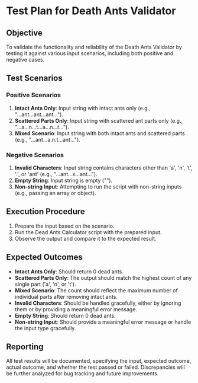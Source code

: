 # Test Plan for Death Ants Validator

## Objective
To validate the functionality and reliability of the Death Ants Validator by testing it against various input scenarios, including both positive and negative cases.

## Test Scenarios

### Positive Scenarios
1. **Intact Ants Only**: Input string with intact ants only (e.g., "...ant...ant...ant...").
2. **Scattered Parts Only**: Input string with scattered ant parts only (e.g., "...a...n...t...a...n...t...").
3. **Mixed Scenario**: Input string with both intact ants and scattered parts (e.g., "...ant...a.n.t...ant...").

### Negative Scenarios
1. **Invalid Characters**: Input string contains characters other than 'a', 'n', 't', '.', or 'ant' (e.g., "...ant...x...ant...").
2. **Empty String**: Input string is empty ("").
3. **Non-string Input**: Attempting to run the script with non-string inputs (e.g., passing an array or object).

## Execution Procedure
1. Prepare the input based on the scenario.
2. Run the Dead Ants Calculator script with the prepared input.
3. Observe the output and compare it to the expected result.

## Expected Outcomes
- **Intact Ants Only**: Should return 0 dead ants.
- **Scattered Parts Only**: The output should match the highest count of any single part ('a', 'n', or 't').
- **Mixed Scenario**: The count should reflect the maximum number of individual parts after removing intact ants.
- **Invalid Characters**: Should be handled gracefully, either by ignoring them or by providing a meaningful error message.
- **Empty String**: Should return 0 dead ants.
- **Non-string Input**: Should provide a meaningful error message or handle the input type gracefully.

## Reporting
All test results will be documented, specifying the input, expected outcome, actual outcome, and whether the test passed or failed. Discrepancies will be further analyzed for bug tracking and future improvements.
